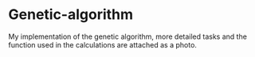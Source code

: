 # Genetic-algorithm
My implementation of the genetic algorithm, more detailed tasks and the function used in the calculations are attached as a photo.
